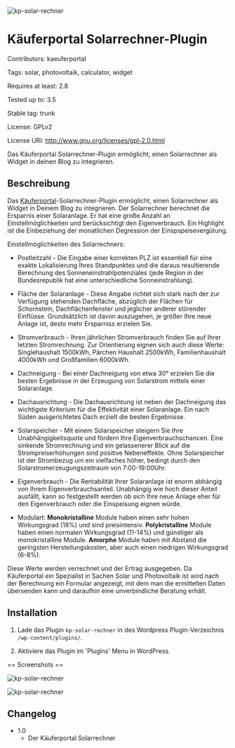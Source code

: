 ![kp-solar-rechner](https://raw.github.com/Beko-Kaeuferportal/kp-solar-rechner/master/screens/banner-772x250.png)

# Käuferportal Solarrechner-Plugin #
Contributors: kaeuferportal

Tags: solar, photovoltaik, calculator, widget

Requires at least: 2.8

Tested up to: 3.5

Stable tag: trunk

License: GPLv2

License URI: http://www.gnu.org/licenses/gpl-2.0.html

Das Käuferportal Solarrechner-Plugin ermöglicht, einen Solarrechner als Widget in deinen Blog zu integrieren.


## Beschreibung ##


Das [Käuferportal](http://kaeuferportal.de/ "Käuferportal")-Solarrechner-Plugin ermöglicht, einen Solarrechner als Widget in Deinem Blog zu integrieren. Der Solarrechner berechnet die Ersparnis einer Solaranlage. Er hat eine große Anzahl an Einstellmöglichkeiten und berücksichtigt den Eigenverbrauch. Ein Highlight ist die Einbeziehung der monatlichen Degression der Einspspeisevergütung. 



Einstellmöglichkeiten des Solarrechners:



* Postleitzahl - Die Eingabe einer korrekten PLZ ist essentiell für eine exakte Lokalisierung Ihres Standpunktes und die daraus resultierende Berechnung des Sonneneinstrahlpotenziales (jede Region in der Bundesrepublik hat eine unterschiedliche Sonneinstrahlung).

* Fläche der Solaranlage - Diese Angabe richtet sich stark nach der zur Verfügung stehenden Dachfläche, abzüglich der Flächen für Schornstein, Dachflächenfenster und jeglicher anderer störender Einflüsse. Grundsätzlich ist davon auszugehen, je größer Ihre neue Anlage ist, desto mehr Ersparniss erzielen Sie.

* Stromverbrauch - Ihren jährlichen Stromverbrauch finden Sie auf Ihrer letzten Stromrechnung. 
Zur Orientierung eignen sich auch diese Werte: Singlehaushalt 1500kWh, Pärchen Haushalt 2500kWh, Familienhaushalt 4000kWh und Großfamilien 6000kWh.

* Dachneigung - Bei einer Dachneigung von etwa 30° erzielen Sie die besten Ergebnisse in der Erzeugung von Solarstrom mittels einer Solaranlage.

* Dachausrichtung - Die Dachausrichtung ist neben der Dachneigung das wichtigste Kriterium für die Effektivität einer Solaranlage. Ein nach Süden ausgerichtetes Dach erzielt die besten Ergebnisse.

* Solarspeicher - Mit einem Solarspeicher steigern Sie Ihre Unabhängigkeitsquote und fördern Ihre Eigenverbrauchschancen. Eine sinkende Stromrechnung und ein gelassenerer Blick auf die Strompreiserhöhungen sind positive Nebeneffekte. Ohne Solarspeicher ist der Strombezug um ein vielfaches höher, bedingt durch den Solarstromerzeugungszeitraum von 7:00-19:00Uhr. 

* Eigenverbrauch - Die Rentabilität Ihrer Solaranlage ist enorm abhängig von Ihrem 
Eigenverbrauchsanteil. Unabhängig wie hoch dieser Anteil ausfällt, kann so festgestellt werden ob sich Ihre neue Anlage eher für den Eigenverbrauch oder die Einspeisung eignen würde.

* Modulart: **Monokristalline** Module haben einen sehr hohen Wirkungsgrad (18%) und sind preisintensiv. **Polykristalline** Module haben einen normalen Wirkungsgrad (11-14%) und günstiger als monokristalline Module. **Amorphe** Module haben mit Abstand die geringsten Herstellungskosten, aber auch einen niedrigen Wirkungsgrad (6-8%).


Diese Werte werden verrechnet und der Ertrag ausgegeben. Da Käuferportal ein Spezialist in Sachen Solar und Photovoltaik ist wird nach der Berechnung ein Formular angezeigt, mit dem man die ermittelten Daten übersenden kann und daraufhin eine unverbindliche Beratung erhält.

## Installation ##

1. Lade das Plugin `kp-solar-rechner` in des Wordpress Plugin-Verzeichnis `/wp-content/plugins/`.

1. Aktiviere das Plugin im 'Plugins' Menu in WordPress.

== Screenshots ==

![kp-solar-rechner](https://raw.github.com/Beko-Kaeuferportal/kp-solar-rechner/master/screens/screenshot-1.jpg)



![kp-solar-rechner](https://raw.github.com/Beko-Kaeuferportal/kp-solar-rechner/master/screens/screenshot-2.jpg)    



## Changelog ##


* 1.0
  * Der Käuferportal Solarrechner
